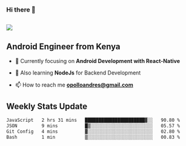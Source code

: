 ### Hi there 👋
<h2 align="left"><img src="https://readme-typing-svg.herokuapp.com?color=000000&lines=I'm+Andrew+Opollo😊;Welcome+to+my+Github😜"> </h2>

## Android Engineer from Kenya


- 🌱 Currently focusing on **Android Development with React-Native**

- 🔭 Also learning **NodeJs** for Backend Development

- 📫 How to reach me **opolloandres@gmail.com**


## Weekly Stats Update
<!--START_SECTION:waka-->

```txt
JavaScript   2 hrs 31 mins   ██████████████████████▓░░   90.80 %
JSON         9 mins          █▒░░░░░░░░░░░░░░░░░░░░░░░   05.57 %
Git Config   4 mins          ▓░░░░░░░░░░░░░░░░░░░░░░░░   02.80 %
Bash         1 min           ▒░░░░░░░░░░░░░░░░░░░░░░░░   00.83 %
```

<!--END_SECTION:waka-->



